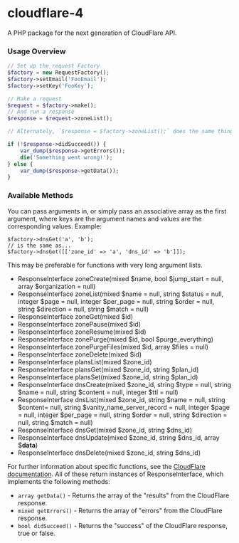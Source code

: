 # cloudflare-4

A PHP package for the next generation of CloudFlare API.

### Usage Overview

```php
// Set up the request Factory
$factory = new RequestFactory();
$factory->setEmail('FooEmail');
$factory->setKey('FooKey');

// Make a request
$request = $factory->make();
// And run a response
$response = $request->zoneList();

// Alternately, `$response = $factory->zoneList();` does the same thing.

if (!$response->didSucceed()) {
    var_dump($response->getErrors());
    die('Something went wrong!');
} else {
    var_dump($response->getData());
}
```

### Available Methods

You can pass arguments in, or simply pass an associative array as the first argument, where keys are the argument names and values are the corresponding values. Example:

```
$factory->dnsGet('a', 'b');
// is the same as...
$factory->dnsGet([['zone_id' => 'a', 'dns_id' => 'b']]);
```

This may be preferable for functions with very long argument lists.

 * ResponseInterface zoneCreate(mixed $name, bool $jump_start = null, array $organization = null)
 * ResponseInterface zoneList(mixed $name = null, string $status = null, integer $page = null, integer $per_page = null, string $order = null, string $direction = null, string $match = null)
 * ResponseInterface zoneGet(mixed $id)
 * ResponseInterface zonePause(mixed $id)
 * ResponseInterface zoneResume(mixed $id)
 * ResponseInterface zonePurge(mixed $id, bool $purge_everything)
 * ResponseInterface zonePurgeFiles(mixed $id, array $files = null)
 * ResponseInterface zoneDelete(mixed $id)
 * ResponseInterface plansList(mixed $zone_id)
 * ResponseInterface plansGet(mixed $zone_id, string $plan_id)
 * ResponseInterface plansSet(mixed $zone_id, string $plan_id)
 * ResponseInterface dnsCreate(mixed $zone_id, string $type = null, string $name = null, string $content = null, integer $ttl = null)
 * ResponseInterface dnsList(mixed $zone_id, string $name = null, string $content= null, string $vanity_name_server_record = null, integer $page = null, integer $per_page = null, string $order = null, string $direction = null, string $match = null)
 * ResponseInterface dnsGet(mixed $zone_id, string $dns_id)
 * ResponseInterface dnsUpdate(mixed $zone_id, string $dns_id, array $__data__)
 * ResponseInterface dnsDelete(mixed $zone_id, string $dns_id)
 
For further information about specific functions, see the [CloudFlare documentation](http://developers.cloudflare.com/next/). All of these return instances of ResponseInterface, which implements the following methods:

 * `array getData()` - Returns the array of the "results" from the CloudFlare response.
 * `mixed getErrors()` - Returns the array of "errors" from the CloudFlare response.
 * `bool didSucceed()` - Returns the "success" of the CloudFlare response, true or false.
